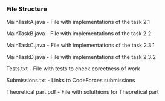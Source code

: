 ### File Structure

MainTaskA.java - File with implementations of the task 2.1

MainTaskB.java - File with implementations of the task 2.2

MainTaskC.java - File with implementations of the task 2.3.1

MainTaskD.java - File with implementations of the task 2.3.2

Tests.txt - File with tests to check corectness of work

Submissions.txt - Links to CodeForces submissions

Theoretical part.pdf - File with soluthions for Theoretical part
